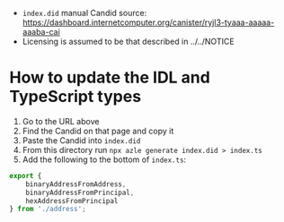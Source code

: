 - `index.did` manual Candid source: https://dashboard.internetcomputer.org/canister/ryjl3-tyaaa-aaaaa-aaaba-cai
- Licensing is assumed to be that described in ../../NOTICE

# How to update the IDL and TypeScript types

1. Go to the URL above
2. Find the Candid on that page and copy it
3. Paste the Candid into `index.did`
4. From this directory run `npx azle generate index.did > index.ts`
5. Add the following to the bottom of `index.ts`:

```typescript
export {
    binaryAddressFromAddress,
    binaryAddressFromPrincipal,
    hexAddressFromPrincipal
} from './address';
```

